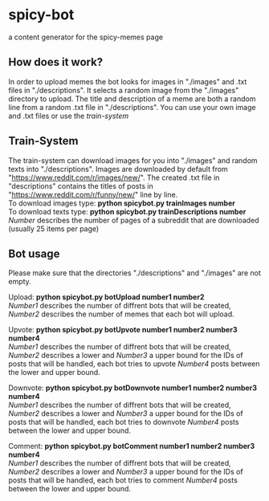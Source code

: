 # spicy-bot
a content generator for the spicy-memes page

## How does it work?
In order to upload memes the bot looks for images in "./images" and .txt files in "./descriptions". It selects a random image from the "./images" directory to upload. The title and description of a meme are both a random line from a random .txt file in "./descriptions".
You can use your own image and .txt files or use the _train-system_  

## Train-System
The train-system can download images for you into "./images" and random texts into "./descriptions". Images are downloaded by default from "https://www.reddit.com/r/images/new/". The created .txt file in "descriptions" contains the titles of posts in "https://www.reddit.com/r/funny/new/" line by line.  
To download images type: **python spicybot.py trainImages number**  
To download texts type: **python spicybot.py trainDescriptions number**  
_Number_ describes the number of pages of a subreddit that are downloaded (usually 25 items per page)  

## Bot usage
Please make sure that the directories "./descriptions" and "./images" are not empty.

Upload: **python spicybot.py  botUpload  number1  number2**  
_Number1_ describes the number of diffrent bots that will be created, _Number2_ describes the number of memes that each bot will upload.

Upvote: **python spicybot.py  botUpvote  number1  number2  number3  number4**  
_Number1_ describes the number of diffrent bots that will be created, _Number2_ describes a lower and _Number3_ a upper bound for the IDs of posts that will be handled, each bot tries to upvote _Number4_ posts between the lower and upper bound.

Downvote: **python spicybot.py  botDownvote  number1  number2  number3  number4**  
_Number1_ describes the number of diffrent bots that will be created, _Number2_ describes a lower and _Number3_ a upper bound for the IDs of posts that will be handled, each bot tries to downvote _Number4_ posts between the lower and upper bound.

Comment: **python spicybot.py  botComment  number1  number2  number3  number4**  
_Number1_ describes the number of diffrent bots that will be created, _Number2_ describes a lower and _Number3_ a upper bound for the IDs of posts that will be handled, each bot tries to comment _Number4_ posts between the lower and upper bound.
